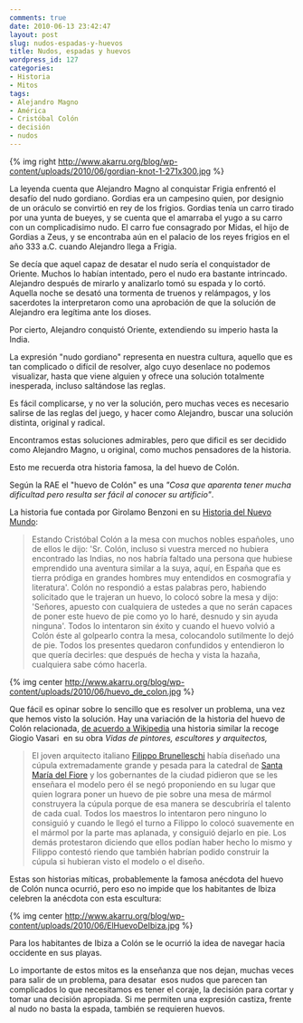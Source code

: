 ```yaml
---
comments: true
date: 2010-06-13 23:42:47
layout: post
slug: nudos-espadas-y-huevos
title: Nudos, espadas y huevos
wordpress_id: 127
categories:
- Historia
- Mitos
tags:
- Alejandro Magno
- América
- Cristóbal Colón
- decisión
- nudos
---
```


{% img right  http://www.akarru.org/blog/wp-content/uploads/2010/06/gordian-knot-1-271x300.jpg %}

La leyenda cuenta que Alejandro Magno al conquistar Frigia enfrentó el desafío del nudo gordiano. Gordias era un campesino quien, por designio de un oráculo se convirtió en rey de los frigios. Gordias tenía un carro tirado por una yunta de bueyes, y se cuenta que el amarraba el yugo a su carro con un complicadisimo nudo. El carro fue consagrado por Midas, el hijo de Gordias a Zeus, y se encontraba aún en el palacio de los reyes frigios en el año 333 a.C. cuando Alejandro llega a Frigia.

Se decía que aquel capaz de desatar el nudo sería el conquistador de Oriente. Muchos lo habían intentado, pero el nudo era bastante intrincado. Alejandro después de mirarlo y analizarlo tomó su espada y lo cortó. Aquella noche se desató una tormenta de truenos y relámpagos, y los sacerdotes la interpretaron como una aprobación de que la solución de Alejandro era legítima ante los dioses.

Por cierto, Alejandro conquistó Oriente, extendiendo su imperio hasta la India.

La expresión "nudo gordiano" representa en nuestra cultura, aquello que es tan complicado o difícil de resolver, algo cuyo desenlace no podemos  visualizar, hasta que viene alguien y ofrece una solución totalmente inesperada, incluso saltándose las reglas.

Es fácil complicarse, y no ver la solución, pero muchas veces es necesario salirse de las reglas del juego, y hacer como Alejandro, buscar una solución distinta, original y radical.

Encontramos estas soluciones admirables, pero que dificil es ser decidido como Alejandro Magno, u original, como muchos pensadores de la historia.

Esto me recuerda otra historia famosa, la del huevo de Colón.

Según la RAE el "huevo de Colón" es una _"Cosa que aparenta tener mucha dificultad pero resulta ser fácil al conocer su artificio"_.

La historia fue contada por Girolamo Benzoni en su [Historia del Nuevo Mundo](http://books.google.com/books?id=1vZzhmtdPQkC&printsec=frontcover&dq=Girolamo+Benzoni&cd=5#v=onepage&q&f=false):


> Estando Cristóbal Colón a la mesa con muchos nobles españoles, uno de ellos le dijo: 'Sr. Colón, incluso si vuestra merced no hubiera encontrado las Indias, no nos habría faltado una persona que hubiese emprendido una aventura similar a la suya, aquí, en España que es tierra pródiga en grandes hombres muy entendidos en cosmografía y literatura'. Colón no respondió a estas palabras pero, habiendo solicitado que le trajeran un huevo, lo colocó sobre la mesa y dijo: 'Señores, apuesto con cualquiera de ustedes a que no serán capaces de poner este huevo de pie como yo lo haré, desnudo y sin ayuda ninguna'. Todos lo intentaron sin éxito y cuando el huevo volvió a Colón éste al golpearlo contra la mesa, colocandolo sutilmente lo dejó de pie. Todos los presentes quedaron confundidos y entendieron lo que quería decirles: que después de hecha y vista la hazaña, cualquiera sabe cómo hacerla.


{% img center http://www.akarru.org/blog/wp-content/uploads/2010/06/huevo_de_colon.jpg %}

Que fácil es opinar sobre lo sencillo que es resolver un problema, una vez que hemos visto la solución. Hay una variación de la historia del huevo de Colón relacionada, [de acuerdo a Wikipedia](http://es.wikipedia.org/wiki/Huevo_de_Col%C3%B3n) una historia similar la recoge Giogio Vasari  en su obra _Vidas de pintores, escultores y arquitectos,_


> El joven arquitecto italiano [Filippo Brunelleschi](http://es.wikipedia.org/wiki/Filippo_Brunelleschi) había diseñado una cúpula extremadamente grande y pesada para la catedral de [Santa María del Fiore](http://es.wikipedia.org/wiki/Santa_Mar%C3%ADa_del_Fiore) y los gobernantes de la ciudad pidieron que se les enseñara el modelo pero él se negó proponiendo en su lugar que quien lograra poner un huevo de pie sobre una mesa de mármol construyera la cúpula porque de esa manera se descubriría el talento de cada cual. Todos los maestros lo intentaron pero ninguno lo consiguió y cuando le llegó el turno a Filippo lo colocó suavemente en el mármol por la parte mas aplanada, y consiguió dejarlo en pie. Los demás protestaron diciendo que ellos podían haber hecho lo mismo y Filippo contestó riendo que también habrían podido construir la cúpula si hubieran visto el modelo o el diseño.


Estas son historias míticas, probablemente la famosa anécdota del huevo de Colón nunca ocurrió, pero eso no impide que los habitantes de Ibiza celebren la anécdota con esta escultura:

{% img center http://www.akarru.org/blog/wp-content/uploads/2010/06/ElHuevoDeIbiza.jpg %}

Para los habitantes de Ibiza a Colón se le ocurrió la idea de navegar hacia occidente en sus playas.

Lo importante de estos mitos es la enseñanza que nos dejan, muchas veces para salir de un problema, para desatar  esos nudos que parecen tan complicados lo que necesitamos es tener el coraje, la decisión para cortar y tomar una decisión apropiada. Si me permiten una expresión castiza, frente al nudo no basta la espada, también se requieren huevos.
